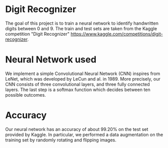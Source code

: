 # Digit Recognizer

The goal of this project is to train a neural network to identify handwritten digits between 0 and 9. The train and test sets are taken from the Kaggle competition "Digit Recognizer" https://www.kaggle.com/competitions/digit-recognizer.

# Neural Network used

We implement a simple Convolutional Neural Network (CNN) inspires from LeNet, which was developed by LeCun and al. in 1989. More precisely, our CNN consists of three convolutional layers, and three fully connected layers. The last step is a softmax function which decides between ten possible outcomes.

# Accuracy

Our neural network has an accuracy of about 99.20% on the test set provided by Kaggle. In particular, we performed a data augmentation on the training set by randomly rotating and flipping images.
